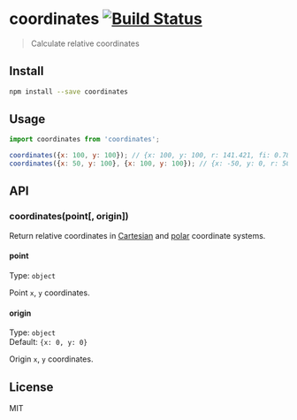 # coordinates [![Build Status][travis-image]][travis-url]

> Calculate relative coordinates

## Install

```sh
npm install --save coordinates
```

## Usage

```js
import coordinates from 'coordinates';

coordinates({x: 100, y: 100}); // {x: 100, y: 100, r: 141.421, fi: 0.785}
coordinates({x: 50, y: 100}, {x: 100, y: 100}); // {x: -50, y: 0, r: 50, fi: 3.146}
```

## API

### coordinates(point[, origin])

Return relative coordinates in [Cartesian][cartesian] and [polar][polar] coordinate systems.

#### point

Type: `object`

Point `x`, `y` coordinates.

#### origin

Type: `object`  
Default: `{x: 0, y: 0}`

Origin `x`, `y` coordinates.

## License

MIT

[travis-url]: https://travis-ci.org/andrepolischuk/coordinates
[travis-image]: https://travis-ci.org/andrepolischuk/coordinates.svg?branch=master

[cartesian]: https://en.wikipedia.org/wiki/Cartesian_coordinate_system
[polar]: https://en.wikipedia.org/wiki/Polar_coordinate_system
